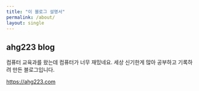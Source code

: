 ```yaml
---
title: "이 블로그 설명서"
permalink: /about/
layout: single
---
```


## ahg223 blog

컴퓨터 교육과를 왔는데 컴퓨터가 너무 재밌네요.
세상 신기한게 많아 공부하고 기록하려 만든 블로그입니다.

<https://ahg223.com>
